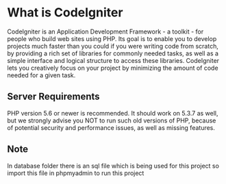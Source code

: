 # What is CodeIgniter
CodeIgniter is an Application Development Framework - a toolkit - for people who build web sites using PHP. Its goal is to enable you to develop projects much faster than you could if you were writing code from scratch, by providing a rich set of libraries for commonly needed tasks, as well as a simple interface and logical structure to access these libraries. CodeIgniter lets you creatively focus on your project by minimizing the amount of code needed for a given task.

## Server Requirements
PHP version 5.6 or newer is recommended. It should work on 5.3.7 as well, but we strongly advise you NOT to run such old versions of PHP, because of potential security and performance issues, as well as missing features.

## Note 
In database folder there is an sql file which is being used for this project so import this file in phpmyadmin to run this project 
